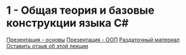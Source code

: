  # 1 - Общая теория и базовые конструкции языка C#

 [Презентация - основы](https://epam-my.sharepoint.com/:b:/p/alexander_sokolov1/EdI6c0u4lHtAkirqeNAgZBMB9yFwh453y__afn8vLWhi6g?e=5NLWM0)
 [Презентация - ООП](https://epam-my.sharepoint.com/:b:/p/alexander_sokolov1/EV2bFNiVWMlOoLtlA_V0UEYBB0kHI34ujbs74gSRcC5m8w?e=CTQM0f)
 [Раздаточный материал](docs/1-basics/lecture.htm)
 [Оставить отзыв об этой лекции](https://forms.office.com/Pages/ResponsePage.aspx?id=0HIbtJ9OJkyKaflJ82fJHTrIaQkbAlxMnmSCOd2DhAJUNkgwM1lTUjBaNEZSQkxISzlSOThVQU9CMi4u)